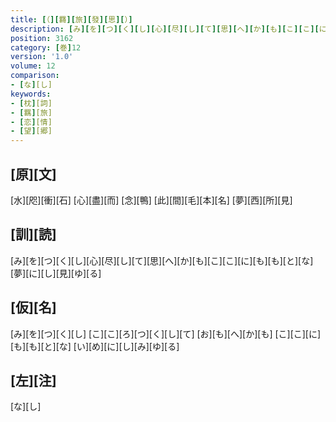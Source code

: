 ```yaml
---
title: [（][羇][旅][發][思][）]
description: [み][を][つ][く][し][心][尽][し][て][思][へ][か][も][こ][こ][に][も][も][と][な][夢][に][し][見][ゆ][る]
position: 3162
category: [巻]12
version: '1.0'
volume: 12
comparison:
- [な][し]
keywords:
- [枕][詞]
- [羈][旅]
- [恋][情]
- [望][郷]
---
```


## [原][文]

[水][咫][衝][石] [心][盡][而] [念][鴨] [此][間][毛][本][名] [夢][西][所][見]

## [訓][読]

[み][を][つ][く][し][心][尽][し][て][思][へ][か][も][こ][こ][に][も][も][と][な][夢][に][し][見][ゆ][る]

## [仮][名]

[み][を][つ][く][し] [こ][こ][ろ][つ][く][し][て] [お][も][へ][か][も] [こ][こ][に][も][も][と][な] [い][め][に][し][み][ゆ][る]

## [左][注]

[な][し]
